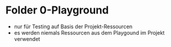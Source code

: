 # Folder 0-Playground

- nur für Testing auf Basis der Projekt-Ressourcen
- es werden niemals Ressourcen aus dem Playgound im Projekt verwendet